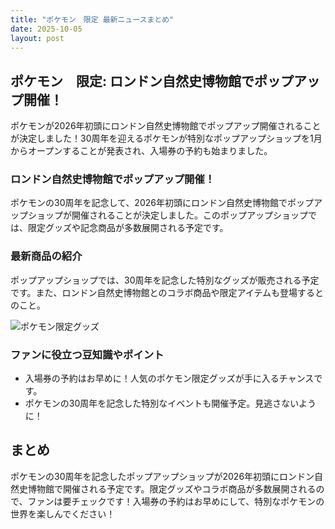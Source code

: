 ```yaml
---
title: "ポケモン　限定 最新ニュースまとめ"
date: 2025-10-05
layout: post
---
```


## ポケモン　限定: ロンドン自然史博物館でポップアップ開催！

ポケモンが2026年初頭にロンドン自然史博物館でポップアップ開催されることが決定しました！30周年を迎えるポケモンが特別なポップアップショップを1月からオープンすることが発表され、入場券の予約も始まりました。

### ロンドン自然史博物館でポップアップ開催！

ポケモンの30周年を記念して、2026年初頭にロンドン自然史博物館でポップアップショップが開催されることが決定しました。このポップアップショップでは、限定グッズや記念商品が多数展開される予定です。

### 最新商品の紹介

ポップアップショップでは、30周年を記念した特別なグッズが販売される予定です。また、ロンドン自然史博物館とのコラボ商品や限定アイテムも登場するとのこと。

![ポケモン限定グッズ](https://example.com/pokemon.jpg)

### ファンに役立つ豆知識やポイント

- 入場券の予約はお早めに！人気のポケモン限定グッズが手に入るチャンスです。
- ポケモンの30周年を記念した特別なイベントも開催予定。見逃さないように！

## まとめ

ポケモンの30周年を記念したポップアップショップが2026年初頭にロンドン自然史博物館で開催される予定です。限定グッズやコラボ商品が多数展開されるので、ファンは要チェックです！入場券の予約はお早めにして、特別なポケモンの世界を楽しんでください！